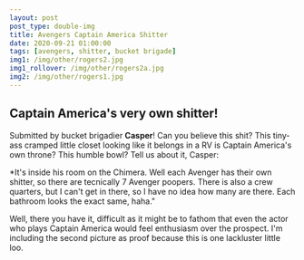 ```yaml
---
layout: post
post_type: double-img
title: Avengers Captain America Shitter
date: 2020-09-21 01:00:00
tags: [avengers, shitter, bucket brigade]
img1: /img/other/rogers2.jpg
img1_rollover: /img/other/rogers2a.jpg
img2: /img/other/rogers1.jpg
---
```

## Captain America's very own shitter!

Submitted by bucket brigadier **Casper**! Can you believe this shit? This tiny-ass cramped little closet looking like it belongs in a RV is Captain America's own throne? This humble bowl? Tell us about it, Casper:

*It's inside his room on the Chimera. Well each Avenger has their own shitter, so there are tecnically 7 Avenger poopers. There is also a crew quarters, but I can't get in there, so I have no idea how many are there. Each bathroom looks the exact same, haha."

Well, there you have it, difficult as it might be to fathom that even the actor who plays Captain America would feel enthusiasm over the prospect. I'm including the second picture as proof because this is one lackluster little loo.
